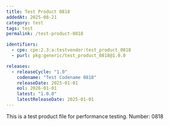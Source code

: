 ```yaml
---
title: Test Product 0818
addedAt: 2025-08-21
category: test
tags: test
permalink: /test-product-0818

identifiers:
  - cpe: cpe:2.3:a:testvendor:test_product_0818
  - purl: pkg:generic/test_product_0818@1.0.0

releases:
  - releaseCycle: "1.0"
    codename: "Test Codename 0818"
    releaseDate: 2025-01-01
    eol: 2026-01-01
    latest: "1.0.0"
    latestReleaseDate: 2025-01-01
---
```


This is a test product file for performance testing. Number: 0818
